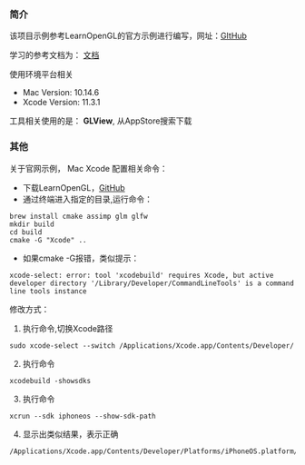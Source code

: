 ### 简介

该项目示例参考LearnOpenGL的官方示例进行编写，网址：[GItHub](https://github.com/JoeyDeVries/LearnOpenGL)

学习的参考文档为： [文档](https://learnopengl-cn.github.io/)





使用环境平台相关

* Mac  Version: 10.14.6
* Xcode Version: 11.3.1



工具相关使用的是： **GLView**,  从AppStore搜索下载



### 其他

关于官网示例， Mac Xcode 配置相关命令：

* 下载LearnOpenGL，[GitHub](https://github.com/JoeyDeVries/LearnOpenGL)
* 通过终端进入指定的目录,运行命令：

```
brew install cmake assimp glm glfw
mkdir build
cd build
cmake -G "Xcode" ..
```

* 如果cmake -G报错，类似提示：

```
xcode-select: error: tool 'xcodebuild' requires Xcode, but active developer directory '/Library/Developer/CommandLineTools' is a command line tools instance
```

修改方式：

1. 执行命令,切换Xcode路径

```
sudo xcode-select --switch /Applications/Xcode.app/Contents/Developer/
```

2. 执行命令

```
xcodebuild -showsdks
```

3. 执行命令

```
xcrun --sdk iphoneos --show-sdk-path
```

4. 显示出类似结果，表示正确

```
/Applications/Xcode.app/Contents/Developer/Platforms/iPhoneOS.platform/Developer/SDKs/iPhoneOS11.2.sdk
```

